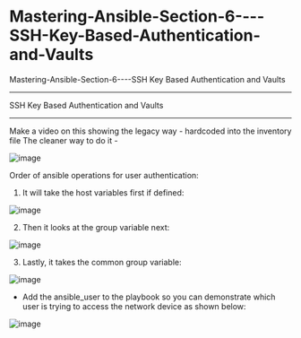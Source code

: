 # Mastering-Ansible-Section-6----SSH-Key-Based-Authentication-and-Vaults
Mastering-Ansible-Section-6----SSH Key Based Authentication and Vaults


**** 
SSH Key Based Authentication and Vaults
****

Make a video on this showing the legacy way - hardcoded into the inventory file
The cleaner way to do it - 


![image](https://github.com/bowlercbtlabs/Mastering-Ansible-Section-6----SSH-Key-Based-Authentication-and-Vaults/assets/120626722/c4fed499-6b59-40a3-9c6c-a97747560ccc)



Order of ansible operations for user authentication:

1) It will take the host variables first if defined:

![image](https://github.com/bowlercbtlabs/Mastering-Ansible-Section-6----SSH-Key-Based-Authentication-and-Vaults/assets/120626722/25803e1e-75c0-4804-8e3e-00f2d5e5fe77)

2) Then it looks at the group variable next:

![image](https://github.com/bowlercbtlabs/Mastering-Ansible-Section-6----SSH-Key-Based-Authentication-and-Vaults/assets/120626722/8968e2da-3b04-4966-b786-b7bddc233cf7)


3) Lastly, it takes the common group variable:

![image](https://github.com/bowlercbtlabs/Mastering-Ansible-Section-6----SSH-Key-Based-Authentication-and-Vaults/assets/120626722/f53e71d2-b150-42cb-952d-daa7df3ede8d)

- Add the ansible_user to the playbook so you can demonstrate which user is trying to access the network device as shown below:

![image](https://github.com/bowlercbtlabs/Mastering-Ansible-Section-6----SSH-Key-Based-Authentication-and-Vaults/assets/120626722/14f69d6e-faef-44bf-ade6-25d71f76e20e)

